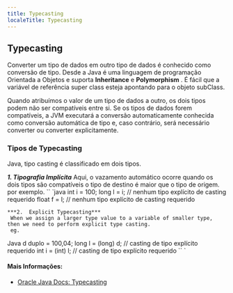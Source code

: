 ```yaml
---
title: Typecasting
localeTitle: Typecasting
---
```

## Typecasting

Converter um tipo de dados em outro tipo de dados é conhecido como conversão de tipo. Desde a Java é uma linguagem de programação Orientada a Objetos e suporta **Inheritance** e **Polymorphism** . É fácil que a variável de referência super class esteja apontando para o objeto subClass.

Quando atribuímos o valor de um tipo de dados a outro, os dois tipos podem não ser compatíveis entre si. Se os tipos de dados forem compatíveis, a JVM executará a conversão automaticamente conhecida como conversão automática de tipo e, caso contrário, será necessário converter ou converter explicitamente.

### Tipos de Typecasting

Java, tipo casting é classificado em dois tipos.

**_1\. Tipografia Implícita_** Aqui, o vazamento automático ocorre quando os dois tipos são compatíveis o tipo de destino é maior que o tipo de origem. por exemplo. \`\` \`java int i = 100; long l = i; // nenhum tipo explícito de casting requerido float f = l; // nenhum tipo explícito de casting requerido
```
***2.  Explicit Typecasting*** 
 When we assign a larger type value to a variable of smaller type, then we need to perform explicit type casting. 
 eg. 
```

Java d duplo = 100,04; long l = (long) d; // casting de tipo explícito requerido int i = (int) l; // casting de tipo explícito requerido \`\` \`

#### Mais Informações:

*   [Oracle Java Docs: Typecasting](https://docs.oracle.com/javase/specs/jls/se7/html/jls-5.html)

